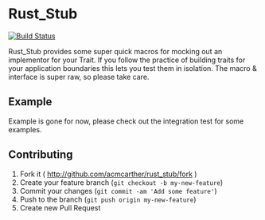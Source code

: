 # Rust_Stub

[![Build Status](https://travis-ci.org/acmcarther/rust_stub.svg?branch=master)](https://travis-ci.org/acmcarther/rust_stub)

Rust_Stub provides some super quick macros for mocking out an implementor for your Trait. If you follow the practice of building traits for your application boundaries this lets you test them in isolation. The macro & interface is super raw, so please take care.

## Example
Example is gone for now, please check out the integration test for some examples.

## Contributing

1. Fork it ( http://github.com/acmcarther/rust_stub/fork )
2. Create your feature branch (`git checkout -b my-new-feature`)
3. Commit your changes (`git commit -am 'Add some feature'`)
4. Push to the branch (`git push origin my-new-feature`)
5. Create new Pull Request
